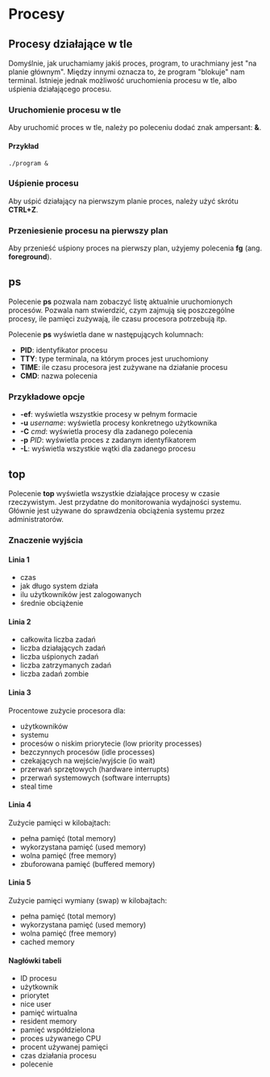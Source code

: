 # Procesy

## Procesy działające w tle

Domyślnie, jak uruchamiamy jakiś proces, program, to urachmiany jest "na planie głównym".
Między innymi oznacza to, że program "blokuje" nam terminal.
Istnieje jednak możliwość uruchomienia procesu w tle, albo uśpienia działającego procesu.

### Uruchomienie procesu w tle

Aby uruchomić proces w tle, należy po poleceniu dodać znak ampersant: **&**.

#### Przykład

```
./program &
```

### Uśpienie procesu

Aby uśpić działający na pierwszym planie proces, należy użyć skrótu **CTRL+Z**.

### Przeniesienie procesu na pierwszy plan

Aby przenieść uśpiony proces na pierwszy plan, użyjemy polecenia **fg** (ang. __foreground__).

## ps

Polecenie **ps** pozwala nam zobaczyć listę aktualnie uruchomionych procesów.
Pozwala nam stwierdzić, czym zajmują się poszczególne procesy, ile pamięci zużywają, ile czasu procesora potrzebują itp.

Polecenie **ps** wyświetla dane w następujących kolumnach:
* **PID**: identyfikator procesu
* **TTY**: type terminala, na którym proces jest uruchomiony
* **TIME**: ile czasu procesora jest zużywane na działanie procesu
* **CMD**: nazwa polecenia

### Przykładowe opcje

* **-ef**: wyświetla wszystkie procesy w pełnym formacie
* **-u** _username_: wyświetla procesy konkretnego użytkownika
* **-C** _cmd_: wyświetla procesy dla zadanego polecenia
* **-p** _PID_: wyświetla proces z zadanym identyfikatorem
* **-L**: wyświetla wszystkie wątki dla zadanego procesu

## top

Polecenie **top** wyświetla wszystkie działające procesy w czasie rzeczywistym.
Jest przydatne do monitorowania wydajności systemu.
Głównie jest używane do sprawdzenia obciążenia systemu przez administratorów.

### Znaczenie wyjścia

#### Linia 1

* czas
* jak długo system działa
* ilu użytkowników jest zalogowanych
* średnie obciążenie

#### Linia 2

* całkowita liczba zadań
* liczba działających zadań
* liczba uśpionych zadań
* liczba zatrzymanych zadań
* liczba zadań zombie

#### Linia 3

Procentowe zużycie procesora dla:

* użytkowników
* systemu
* procesów o niskim priorytecie (low priority processes)
* bezczynnych procesów (idle processes)
* czekających na wejście/wyjście (io wait)
* przerwań sprzętowych (hardware interrupts)
* przerwań systemowych (software interrupts)
* steal time

#### Linia 4

Zużycie pamięci w kilobajtach:

* pełna pamięć (total memory)
* wykorzystana pamięć (used memory)
* wolna pamięć (free memory)
* zbuforowana pamięć (buffered memory)

#### Linia 5

Zużycie pamięci wymiany (swap) w kilobajtach:

* pełna pamięć (total memory)
* wykorzystana pamięć (used memory)
* wolna pamięć (free memory)
* cached memory


#### Nagłówki tabeli

* ID procesu
* użytkownik
* priorytet
* nice user
* pamięć wirtualna
* resident memory
* pamięć współdzielona
* proces używanego CPU
* procent używanej pamięci
* czas działania procesu
* polecenie